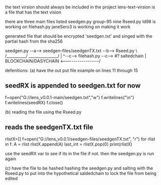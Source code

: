 the text virsion should always be included in the project
lens-text-virsion       is a file that has the text vision

there are three main files listed
seedgen.py              group-95 nine
Rseed.py                ld98 is working on
filehash.py             janeSero3 is working on making it work

generated file that should be encrypted 'seedgen.txt' and singed with the partial hash from the sha256

seedgen.py --a--> seedgen-files/seedgenTX.txt --b--> Rseed.py
       \                  /__________/
        \_______________/
         |
         ^--c--> filehash.py --c--> #? saltedchain
                                                |
         BLOCKCHAIN/DASYCHAIN <-----------------/

defenitions:
(a) have the out put file example on lines 11 through 15

## seedRX is appended to seedgen.txt for now
f=open("G://lens_v0.0.1-main/seedgen.txt","w")
f.writelines("\n")
f.writelines(seedRX)
f.close()

(b) reading the file using the Rseed.py

## reads the seedgenTX.txt file
rlistX=[]
f=open("G://lens_v0.0.1/seedgen-files/seedgenTX.txt", "r")
for rlist in f:
  A = rlist
  rlistX.append(A)
  last_int = rlistX.pop(0)
print(rlistX)

use the seedRX var to see if its in the file if not. then the seedgen.py is run again 
 
(c) have the file to be hashed
hashing the seedgen.py and salting with the Rseed.py to put into the hypothetical saldedchain
to lock the file from being edited 


